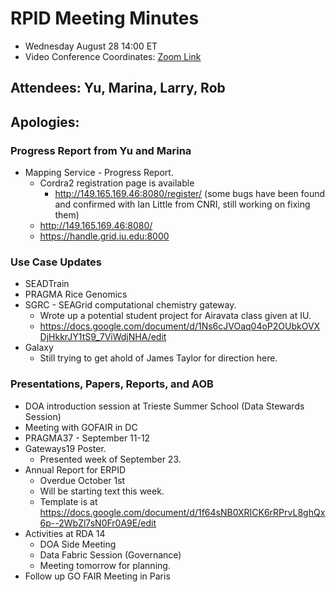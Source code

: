 # RPID Meeting Minutes

   * Wednesday August 28 14:00 ET 
   * Video Conference Coordinates: [Zoom Link](https://iu.zoom.us/my/rquick)
   
## Attendees: Yu, Marina, Larry, Rob
## Apologies: 
   
### Progress Report from Yu and Marina
   * Mapping Service - Progress Report.
      * Cordra2 registration page is available
        * http://149.165.169.46:8080/register/ (some bugs have been found and confirmed with Ian Little from CNRI, still working on fixing them)
      * http://149.165.169.46:8080/
      * https://handle.grid.iu.edu:8000

### Use Case Updates
   * SEADTrain 
   * PRAGMA Rice Genomics  
   * SGRC - SEAGrid computational chemistry gateway. 
      * Wrote up a potential student project for Airavata class given at IU. 
      * https://docs.google.com/document/d/1Ns6cJVOaq04oP2OUbkOVXDjHkkrJY1tS9_7ViWdjNHA/edit 
   * Galaxy 
      * Still trying to get ahold of James Taylor for direction here. 

### Presentations, Papers, Reports, and AOB
   * DOA introduction session at Trieste Summer School (Data Stewards Session)
   * Meeting with GOFAIR in DC
   * PRAGMA37 - September 11-12
   * Gateways19 Poster.
      * Presented week of September 23.
   * Annual Report for ERPID
      * Overdue October 1st
      * Will be starting text this week. 
      * Template is at https://docs.google.com/document/d/1f64sNB0XRICK6rRPrvL8ghQx6p--2WbZl7sN0Fr0A9E/edit 
   * Activities at RDA 14
      * DOA Side Meeting
      * Data Fabric Session (Governance) 
      * Meeting tomorrow for planning. 
   * Follow up GO FAIR Meeting in Paris


